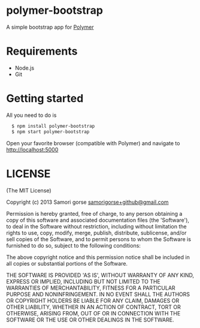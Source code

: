 polymer-bootstrap
=================

A simple bootstrap app for [Polymer](http://www.polymer-project.org/)

Requirements
===========

* Node.js
* Git

Getting started
===============

All you need to do is

```sh
  $ npm install polymer-bootstrap
  $ npm start polymer-bootstrap
```

Open your favorite browser (compatible with Polymer) and navigate to [http://localhost:5000](http://localhost:5000)

LICENSE
=======

(The MIT License)

Copyright (c) 2013 Samori gorse <samorigorse+github@gmail.com>

Permission is hereby granted, free of charge, to any person obtaining
a copy of this software and associated documentation files (the
'Software'), to deal in the Software without restriction, including
without limitation the rights to use, copy, modify, merge, publish,
distribute, sublicense, and/or sell copies of the Software, and to
permit persons to whom the Software is furnished to do so, subject to
the following conditions:

The above copyright notice and this permission notice shall be
included in all copies or substantial portions of the Software.

THE SOFTWARE IS PROVIDED 'AS IS', WITHOUT WARRANTY OF ANY KIND,
EXPRESS OR IMPLIED, INCLUDING BUT NOT LIMITED TO THE WARRANTIES OF
MERCHANTABILITY, FITNESS FOR A PARTICULAR PURPOSE AND NONINFRINGEMENT.
IN NO EVENT SHALL THE AUTHORS OR COPYRIGHT HOLDERS BE LIABLE FOR ANY
CLAIM, DAMAGES OR OTHER LIABILITY, WHETHER IN AN ACTION OF CONTRACT,
TORT OR OTHERWISE, ARISING FROM, OUT OF OR IN CONNECTION WITH THE
SOFTWARE OR THE USE OR OTHER DEALINGS IN THE SOFTWARE.
